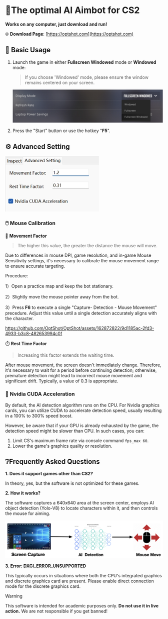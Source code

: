 # 🎯The optimal AI Aimbot for CS2

**Works on any computer,  just download and run!**

🌐 **Download Page**: [https://optshot.com](https://optshot.com)



## 🚀  Basic Usage

1. Launch the game in either **Fullscreen Windowed** mode or **Windowed** mode:

   > If you choose 'Windowed' mode, please ensure the window remains centered on your screen.

   ![image-20240310150844554](./assets/image-20240310150844554.png)

2. Press the "Start" button or use the hotkey "**F5**".



## ⚙️ Advanced Setting

<img src="./assets/image-20240310160626406.png" alt="image-20240310160626406" style="zoom:67%;" />

### 🖱️ Mouse Calibration

🏃 **Movement Factor**

> The higher this value, the greater the distance the mouse will move.

Due to differences in mouse DPI, game resolution, and in-game Mouse Sensitivity settings, it's necessary to calibrate the mouse movement range to ensure accurate targeting.

Procedure: 

1）Open a practice map and keep the bot stationary. 

2）Slightly move the mouse pointer away from the bot.

3）Press **F6** to execute a single "Capture- Detection - Mouse Movement" precedure.  Adjust this value until a single detection accurately aligns with the character.

https://github.com/OptShot/OptShot/assets/162872822/9d1185ac-2fd3-4933-b3c8-482653994c0f


⏱️ **Rest Time Factor**

>  Increasing this factor extends the waiting time.

After mouse movement, the screen doesn't immediately change. Therefore, it's necessary to wait for a period before continuing detection; otherwise, premature detection might lead to incorrect mouse movement and significant drift. Typically, a value of 0.3 is appropriate.



### 🚀 Nvidia CUDA Acceleration

By default, the AI detection algorithm runs on the CPU. For Nvidia graphics cards, you can utilize CUDA to accelerate detection speed, usually resulting in a 100% to 300% speed boost.

However, be aware that if your GPU is already exhausted by the game, the detection speed might be slower than CPU. In such cases, you can:

1. Limit CS's maximum frame rate via console command `fps_max 60`.
2. Lower the game's graphics quality or resolution.






## ❔Frequently Asked Questions

**1. Does it support games other than CS2?**

In theory, yes, but the software is not optimized for these games.



**2. How it works?**

The software captures a 640x640 area at the screen center, employs AI object detection (Yolo-V8) to locate characters within it, and then controls the mouse for aiming.

![image-20240310160908513](./assets/image-20240310160908513.png)

**3. Error: DXGI_ERROR_UNSUPPORTED**

This typically occurs in situations where both the CPU's integrated graphics and discrete graphics card are present. Please enable direct connection mode for the discrete graphics card.


> [!WARNING]
> This software is intended for academic purposes only. **Do not use it in live action.** We are not responsible if you get banned!

